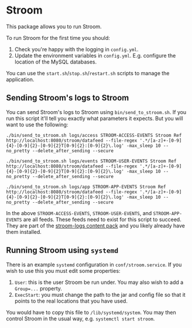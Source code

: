 # Stroom

This package allows you to run Stroom.

To run Stroom for the first time you should:
1. Check you're happy with the logging in `config.yml`.
2. Update the environment variables in `config.yml`. E.g. configure the location of the MySQL databases.

You can use the `start.sh`/`stop.sh`/`restart.sh` scripts to manage the application.

## Sending Stroom's logs to Stroom

You can send Stroom's logs to Stroom using `bin/send_to_stroom.sh`.  If you run this script it'll tell you exactly what parameters it expects. But you will want to use the following:
```
./bin/send_to_stroom.sh logs/access STROOM-ACCESS-EVENTS Stroom Ref http://localhost:8080/stroom/datafeed --file-regex '.*/[a-z]+-[0-9]{4}-[0-9]{2}-[0-9]{2}T[0-9]{2}:[0-9]{2}\.log' -max_sleep 10 --no_pretty --delete_after_sending --secure

./bin/send_to_stroom.sh logs/events STROOM-USER-EVENTS Stroom Ref http://localhost:8080/stroom/datafeed --file-regex '.*/[a-z]+-[0-9]{4}-[0-9]{2}-[0-9]{2}T[0-9]{2}:[0-9]{2}\.log' -max_sleep 10 --no_pretty --delete_after_sending --secure

./bin/send_to_stroom.sh logs/app STROOM-APP-EVENTS Stroom Ref http://localhost:8080/stroom/datafeed --file-regex '.*/[a-z]+-[0-9]{4}-[0-9]{2}-[0-9]{2}T[0-9]{2}:[0-9]{2}\.log' -max_sleep 10 --no_pretty --delete_after_sending --secure
```

In the above `STROOM-ACCESS-EVENTS`, `STROOM-USER-EVENTS`, and `STROOM-APP-EVENTS` are all feeds. These feeds need to exist for this script to succeed. They are part of the [stroom-logs content pack](https://github.com/gchq/stroom-content/tree/master/source/stroom-logs) and you likely already have them installed.

## Running Stroom using `systemd`
There is an example `systemd` configuration in `conf/stroom.service`. If you wish to use this you must edit some properties:

 1. `User`: this is the user Stroom be run under. You may also wish to add a `Group=...` property.
 2. `ExecStart`: you must change the path to the jar and config file so that it points to the real locations that you have used.

 You would have to copy this file to `/lib/systemd/system`. You may then control Stroom in the usual way, e.g. `systemctl start stroom`.
